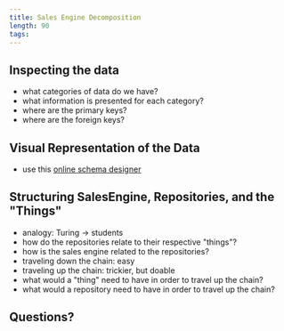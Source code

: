 ```yaml
---
title: Sales Engine Decomposition
length: 90
tags: 
---
```


## Inspecting the data

* what categories of data do we have?
* what information is presented for each category?
* where are the primary keys?
* where are the foreign keys?

## Visual Representation of the Data

* use this [online schema designer](http://ondras.zarovi.cz/sql/demo/)

## Structuring SalesEngine, Repositories, and the "Things"

* analogy: Turing -> students
* how do the repositories relate to their respective "things"?
* how is the sales engine related to the repositories?
* traveling down the chain: easy
* traveling up the chain: trickier, but doable 
* what would a "thing" need to have in order to travel up the chain?
* what would a repository need to have in order to travel up the chain?

## Questions?
